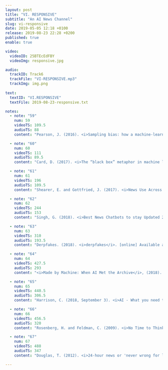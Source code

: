 ```yaml
---
layout: post
title: "VI. RESPONSIVE"
subtitle: "An AI News Channel"
slug: vi-responsive
date: 2019-05-05 12:18 +0100
release: 2019-08-23 22:28 +0200
published: true
enable: true

video:
  videoID: 25BTEcEdFBY
  videoImg: responsive.jpg

audio:
  trackID: Track6
  trackFile: "VI-RESPONSIVE.mp3"
  trackImg: img.png
        
text: 
  textID: "VI.RESPONSIVE"
  textFile: 2019-08-23-responsive.txt

notes:
  - note: "59"
    num: 59
    videoTS: 109.5
    audioTS: 88
    content: "Pearson, J. (2016). <i>Sampling bias: how a machine-learning beauty contest awarded nearly all prizes to whites</i>. [online] Boing Boing. Available at&#58; https://boingboing.net/2016/09/06/sampling-bias-how-a-machine-l.html [Accessed 3 Oct. 2018]."

  - note: "60"
    num: 60
    videoTS: 111
    audioTS: 89.5
    content: "Card, D. (2017). <i>The “black box” metaphor in machine learning – Towards Data Science</i>. [online] Towards Data Science. Available at&#58; https://towardsdatascience.com/the-black-box-metaphor-in-machine-learning-4e57a3a1d2b0 [Accessed 3 Oct. 2018]."

  - note: "61"
    num: 61
    videoTS: 196
    audioTS: 109.5
    content: "Shearer, E. and Gottfried, J. (2017). <i>News Use Across Social Media Platforms 2017 | Pew Research Center</i>. [online] Pew Research Center's Journalism Project. Available at&#58; http://www.journalism.org/2017/09/07/news-use-across-social-media-platforms-2017/ [Accessed 3 Oct. 2018]."

  - note: "62"
    num: 62
    videoTS: 244
    audioTS: 153
    content: "Singh, G. (2018). <i>Best News Chatbots to stay Updated 24x7 - Chatbotia</i>. [online] Chatbotia. Available at&#58; http://chatbotia.com/blog/best-news-chatbots/ [Accessed 3 Oct. 2018]."

  - note: "63"
    num: 63
    videoTS: 310
    audioTS: 193.5
    content: "Derpfakes. (2018). <i>derpfakes</i>. [online] Available at&#58; https://www.youtube.com/channel/UCUix6Sk2MZkVOr5PWQrtH1g [Accessed 3 Oct. 2018]."

  - note: "64"
    num: 64
    videoTS: 427.5
    audioTS: 293
    content: "<i>Made by Machine: When AI Met the Archive</i>, (2018). [TV programme] 4: BBC."

  - note: "65"
    num: 65
    videoTS: 440.5
    audioTS: 306.5
    content: "Harrison, C. (2018, September 3). <i>AI - What you need to know</i>. [Lecture] Artificial intelligence, society and the media: How can we flourish in the age of AI?. BBC Radio Theatre, London."

  - note: "66"
    num: 66
    videoTS: 456.5
    audioTS: 320
    content: "Rosenberg, H. and Feldman, C. (2009). <i>No Time to Think: The Menace of Media Speed and the 24-hour News Cycle</i>. Continuum International Publishing Group Ltd."

  - note: "67"
    num: 67
    videoTS: 488
    audioTS: 347
    content: "Douglas, T. (2012). <i>24-hour news or 'never wrong for long'?</i>. [online] Bbc.co.uk. Available at&#58; http://www.bbc.co.uk/blogs/collegeofjournalism/entries/a1994d5a-7794-3638-adb5-a64c51172154 [Accessed 3 Oct. 2018]."

---
```


